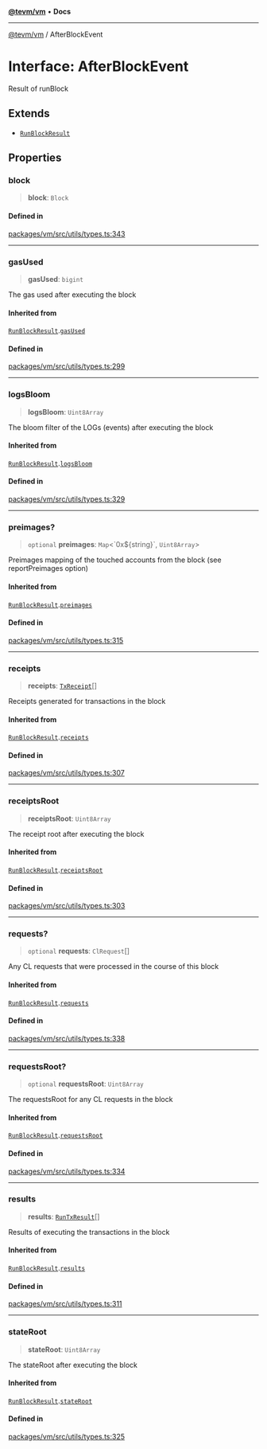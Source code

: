 [**@tevm/vm**](../README.md) • **Docs**

***

[@tevm/vm](../globals.md) / AfterBlockEvent

# Interface: AfterBlockEvent

Result of runBlock

## Extends

- [`RunBlockResult`](RunBlockResult.md)

## Properties

### block

> **block**: `Block`

#### Defined in

[packages/vm/src/utils/types.ts:343](https://github.com/evmts/tevm-monorepo/blob/main/packages/vm/src/utils/types.ts#L343)

***

### gasUsed

> **gasUsed**: `bigint`

The gas used after executing the block

#### Inherited from

[`RunBlockResult`](RunBlockResult.md).[`gasUsed`](RunBlockResult.md#gasused)

#### Defined in

[packages/vm/src/utils/types.ts:299](https://github.com/evmts/tevm-monorepo/blob/main/packages/vm/src/utils/types.ts#L299)

***

### logsBloom

> **logsBloom**: `Uint8Array`

The bloom filter of the LOGs (events) after executing the block

#### Inherited from

[`RunBlockResult`](RunBlockResult.md).[`logsBloom`](RunBlockResult.md#logsbloom)

#### Defined in

[packages/vm/src/utils/types.ts:329](https://github.com/evmts/tevm-monorepo/blob/main/packages/vm/src/utils/types.ts#L329)

***

### preimages?

> `optional` **preimages**: `Map`\<\`0x$\{string\}\`, `Uint8Array`\>

Preimages mapping of the touched accounts from the block (see reportPreimages option)

#### Inherited from

[`RunBlockResult`](RunBlockResult.md).[`preimages`](RunBlockResult.md#preimages)

#### Defined in

[packages/vm/src/utils/types.ts:315](https://github.com/evmts/tevm-monorepo/blob/main/packages/vm/src/utils/types.ts#L315)

***

### receipts

> **receipts**: [`TxReceipt`](../type-aliases/TxReceipt.md)[]

Receipts generated for transactions in the block

#### Inherited from

[`RunBlockResult`](RunBlockResult.md).[`receipts`](RunBlockResult.md#receipts)

#### Defined in

[packages/vm/src/utils/types.ts:307](https://github.com/evmts/tevm-monorepo/blob/main/packages/vm/src/utils/types.ts#L307)

***

### receiptsRoot

> **receiptsRoot**: `Uint8Array`

The receipt root after executing the block

#### Inherited from

[`RunBlockResult`](RunBlockResult.md).[`receiptsRoot`](RunBlockResult.md#receiptsroot)

#### Defined in

[packages/vm/src/utils/types.ts:303](https://github.com/evmts/tevm-monorepo/blob/main/packages/vm/src/utils/types.ts#L303)

***

### requests?

> `optional` **requests**: `ClRequest`[]

Any CL requests that were processed in the course of this block

#### Inherited from

[`RunBlockResult`](RunBlockResult.md).[`requests`](RunBlockResult.md#requests)

#### Defined in

[packages/vm/src/utils/types.ts:338](https://github.com/evmts/tevm-monorepo/blob/main/packages/vm/src/utils/types.ts#L338)

***

### requestsRoot?

> `optional` **requestsRoot**: `Uint8Array`

The requestsRoot for any CL requests in the block

#### Inherited from

[`RunBlockResult`](RunBlockResult.md).[`requestsRoot`](RunBlockResult.md#requestsroot)

#### Defined in

[packages/vm/src/utils/types.ts:334](https://github.com/evmts/tevm-monorepo/blob/main/packages/vm/src/utils/types.ts#L334)

***

### results

> **results**: [`RunTxResult`](RunTxResult.md)[]

Results of executing the transactions in the block

#### Inherited from

[`RunBlockResult`](RunBlockResult.md).[`results`](RunBlockResult.md#results)

#### Defined in

[packages/vm/src/utils/types.ts:311](https://github.com/evmts/tevm-monorepo/blob/main/packages/vm/src/utils/types.ts#L311)

***

### stateRoot

> **stateRoot**: `Uint8Array`

The stateRoot after executing the block

#### Inherited from

[`RunBlockResult`](RunBlockResult.md).[`stateRoot`](RunBlockResult.md#stateroot)

#### Defined in

[packages/vm/src/utils/types.ts:325](https://github.com/evmts/tevm-monorepo/blob/main/packages/vm/src/utils/types.ts#L325)
